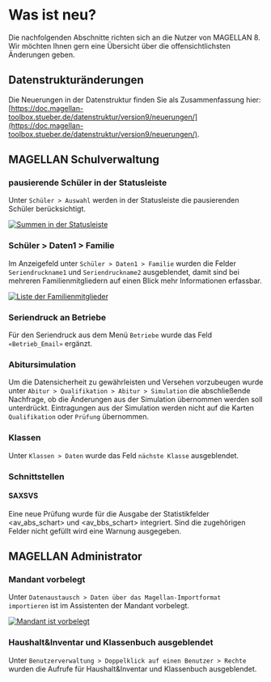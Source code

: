 # Was ist neu?

[1]:/assets/images/neues/901.png
[2]:/assets/images/neues/902.png
[3]:/assets/images/neues/903.png

Die nachfolgenden Abschnitte richten sich an die Nutzer von MAGELLAN 8. Wir möchten Ihnen gern eine Übersicht über die offensichtlichsten Änderungen geben.

## Datenstrukturänderungen

Die Neuerungen in der Datenstruktur finden Sie als Zusammenfassung hier:[https://doc.magellan-toolbox.stueber.de/datenstruktur/version9/neuerungen/](https://doc.magellan-toolbox.stueber.de/datenstruktur/version9/neuerungen/).

## MAGELLAN Schulverwaltung

### pausierende Schüler in der Statusleiste

Unter `Schüler > Auswahl` werden in der Statusleiste die pausierenden Schüler berücksichtigt.

[![Summen in der Statusleiste][2]][2]

### Schüler > Daten1 > Familie

Im Anzeigefeld unter `Schüler > Daten1 > Familie` wurden die Felder `Seriendruckname1` und `Seriendruckname2` ausgeblendet, damit sind bei mehreren Familienmitgliedern auf einen Blick mehr Informationen erfassbar.

[![Liste der Familienmitglieder][3]][3]

### Seriendruck an Betriebe

Für den Seriendruck aus dem Menü `Betriebe` wurde das Feld `«Betrieb_Email»` ergänzt.

### Abitursimulation

Um die Datensicherheit zu gewährleisten und Versehen vorzubeugen wurde unter `Abitur > Qualifikation > Abitur > Simulation` die abschließende Nachfrage, ob die Änderungen aus der Simulation übernommen werden soll unterdrückt. Eintragungen aus der Simulation werden nicht auf die Karten `Qualifikation` oder `Prüfung` übernommen.

### Klassen 

Unter `Klassen > Daten` wurde das Feld `nächste Klasse` ausgeblendet.

### Schnittstellen

#### SAXSVS

Eine neue Prüfung wurde für die Ausgabe der Statistikfelder <av_abs_schart> und <av_bbs_schart> integriert. Sind die zugehörigen Felder nicht gefüllt wird eine Warnung ausgegeben.

## MAGELLAN Administrator

### Mandant vorbelegt

Unter `Datenaustausch > Daten über das Magellan-Importformat importieren` ist im Assistenten der Mandant vorbelegt.

[![Mandant ist vorbelegt][1]][1]

### Haushalt&Inventar und Klassenbuch ausgeblendet

Unter `Benutzerverwaltung > Doppelklick auf einen Benutzer > Rechte` wurden die Aufrufe für Haushalt&Inventar und Klassenbuch ausgeblendet.







